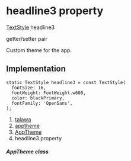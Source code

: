 
<div>

# headline3 property

</div>


[TextStyle](https://api.flutter.dev/flutter/painting/TextStyle-class.html)
headline3


getter/setter pair




Custom theme for the app.



## Implementation

``` language-dart
static TextStyle headline3 = const TextStyle(
  fontSize: 16,
  fontWeight: FontWeight.w600,
  color: blackPrimary,
  fontFamily: 'OpenSans',
);
```







1.  [talawa](../../index.md)
2.  [apptheme](../../apptheme/)
3.  [AppTheme](../../apptheme/AppTheme-class.md)
4.  headline3 property

##### AppTheme class







